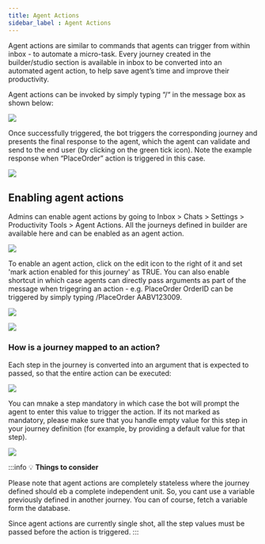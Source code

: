 ```yaml
---
title: Agent Actions
sidebar_label : Agent Actions
---
```



Agent actions are similar to commands that agents can trigger from within inbox - to automate a micro-task. Every journey created in the builder/studio section is available in inbox to be converted into an automated agent action, to help save agent’s time and improve their productivity.

Agent actions can be invoked by simply typing “/“ in the message box as shown below:

![](https://i.imgur.com/v67ccp5.png)


Once successfully triggered, the bot triggers the corresponding journey and presents the final response to the agent, which the agent can validate and send to the end user (by clicking on the green tick icon). Note the example response when “PlaceOrder” action is triggered in this case.


![](https://i.imgur.com/yiyl2Ju.png)


## Enabling agent actions


Admins can enable agent actions by going to Inbox > Chats > Settings > Productivity Tools > Agent Actions. All the journeys defined in builder are available here and can be enabled as an agent action.

![](https://i.imgur.com/KMngkZf.png)



To enable an agent action, click on the edit icon to the right of it and set 'mark action enabled for this journey' as TRUE. You can also enable shortcut in which case agents can directly pass arguments as part of the message when trigegring an action - e.g. PlaceOrder OrderID can be triggered by simply typing /PlaceOrder AABV123009.


![](https://i.imgur.com/W6dGyDR.png)


![](https://i.imgur.com/jnktBcm.png)


### How is a journey mapped to an action?

Each step in the journey is converted into an argument that is expected to passed, so that the entire action can be executed:

![](https://i.imgur.com/diPNrmC.png)

You can mnake a step mandatory in which case the bot will prompt the agent to enter this value to trigger the action. If its not marked as mandatory, please make sure that you handle empty value for this step in your journey definition (for example, by providing a default value for that step).

![](https://i.imgur.com/qntAnbQ.png)


:::info
:bulb: **Things to consider**

Please note that agent actions are completely stateless where the journey defined should eb a complete independent unit. So, you cant use a variable previously defined in another journey. You can of course, fetch a variable form the database.

Since agent actions are currently single shot, all the step values must be passed before the action is triggered.
:::